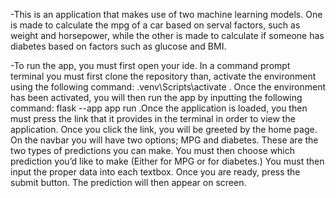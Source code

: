 -This is an application that makes use of two machine learning models.
One is made to calculate the mpg of a car based on serval factors, such as 
weight and horsepower, while the other is made to calculate if someone has 
diabetes based on factors such as glucose and BMI.


-To run the app, you must first open your ide. In a command prompt terminal you 
must first clone the repository than,
activate the environment using the following command:
.venv\Scripts\activate . Once the environment has been 
activated, you will then run the app by inputting the following command: 
flask --app app run .Once the application is loaded, you then must press the 
link that it provides in the terminal in order to view the application. Once 
you click the link, you will be greeted by the home page. On the navbar you 
will have two options; MPG and diabetes. These are the two types of 
predictions you can make. You must then choose which prediction you’d 
like to make (Either for MPG or for diabetes.) You must then input the 
proper data into each textbox. Once you are ready, press the submit button. 
The prediction will then appear on screen.
